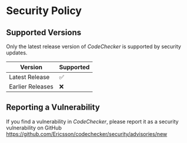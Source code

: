 # Security Policy

## Supported Versions

Only the latest release version of _CodeChecker_ is supported by security updates.

| Version            | Supported          |
| ------------------ | ------------------ |
| Latest Release     | :white_check_mark: |
| Earlier Releases   | :x:                |

## Reporting a Vulnerability

If you find a vulnerability in _CodeChecker_, please report it as a security vulnerability on GitHub
https://github.com/Ericsson/codechecker/security/advisories/new
